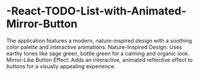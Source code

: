 # -React-TODO-List-with-Animated-Mirror-Button
The application features a modern, nature-inspired design with a soothing color palette and interactive animations.  Nature-Inspired Design: Uses earthy tones like sage green, bottle green for a calming and organic look. Mirror-Like Button Effect: Adds an interactive, animated reflective effect to buttons for a visually appealing experience. 

